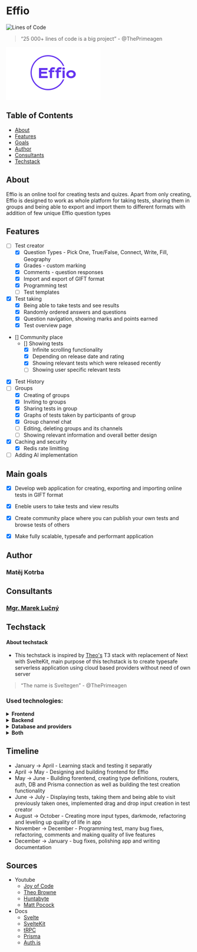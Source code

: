 # Effio
![Lines of Code](https://aschey.tech/tokei/github/matej-kotrba/effio?labelColor=ffffff&color=f73c00&iconColor=ffffff&style=for-the-badge&label=Lines&logo=https://simpleicons.org/icons/svelte.svg)

> “25 000+ lines of code is a big project” - @ThePrimeagen

<a><img src="./static/imgs/effio/text.png" align="middle" width="256" ></a>
## Table of Contents

- [About](#about)
- [Features](#features)
- [Goals](#goals)
- [Author](#author)
- [Consultants](#consultants)
- [Techstack](#techstack)

## About

Effio is an online tool for creating tests and quizes. Apart from only creating, Effio is designed to work as whole platform for taking tests, sharing them in groups and being able to export and import them to different formats with addition of few unique Effio question types

## Features

- [ ] Test creator
    - [x] Question Types - Pick One, True/False, Connect, Write, Fill, Geography
    - [x] Grades - custom marking
    - [x] Comments - question responses
    - [x] Import and export of GIFT format
    - [x] Programming test
    - [ ] Test templates
- [x] Test taking
    - [x] Being able to take tests and see results
    - [x] Randomly ordered answers and questions
    - [x] Question navigation, showing marks and points earned
    - [x] Test overview page
- [] Community place
    - [] Showing tests
        - [x] Infinite scrolling functionality
        - [x] Depending on release date and rating
        - [x] Showing relevant tests which were released recently
        - [ ] Showing user specific relevant tests    
- [x] Test History
- [ ] Groups
    - [x] Creating of groups
    - [x] Inviting to groups
    - [x] Sharing tests in group
    - [x] Graphs of tests taken by participants of group
    - [x] Group channel chat
    - [ ] Editing, deleting groups and its channels
    - [ ] Showing relevant information and overall better design
- [x] Caching and security
    - [x] Redis rate limitting
- [ ] Adding AI implementation

## Main goals
- [x] Develop web application for creating, exporting and importing online tests in GIFT format
- [x] Eneble users to take tests and view results
- [x] Create community place where you can publish your own tests and browse tests of others
- [x] Make fully scalable, typesafe and performant application


## Author
### Matěj Kotrba


## Consultants
### [Mgr. Marek Lučný](https://github.com/superucitelka)


## Techstack
#### About techstack
- This techstack is inspired by [Theo's](https://www.youtube.com/@t3dotgg) T3 stack with replacement of Next with SvelteKit, main purpose of this techstack is to create typesafe serverless application using cloud based providers without need of own server

> “The name is Sveltegen” - @ThePrimeagen

### Used technologies:

<details>
<summary><strong>Frontend</strong></summary>

- Svelte
    - Svelte French Toast
- Tailwind
    - Daisy UI
    - tailwind-merge
- Chart.js
- GSAP
- Other
    - Iconify
    - Leaflet
    - monaco-editor
    - SandboxJS
    - gift-pegjs
</details>

<details>
  <summary><strong>Backend</strong></summary>
    
- SvelteKit
    - Superforms
- tRPC
    - trpc-sveltekit
- Prisma
- Auth
    - Auth.js (Oauth - Google, Github)
- NodeJS
</details>

<details>
  <summary><strong>Database and providers</strong></summary>
    
- Planetscale - MySQL DB, connected via Prisma
- Vercel - application hosting, serverless function hosting (sort of), CDN distribution,
- Cloudinary - image bucket
- Pusher - takes care of web sockets needs
</details>

<details>
  <summary><strong>Both</strong></summary>
    
- TypeScript
    - ts-reset
- Zod
- Bundler - Vite
- Package manager - PNPM
</details>


## Timeline
- January -> April - Learning stack and testing it separatly
- April -> May - Designing and building frontend for Effio
- May -> June - Building forentend, creating type definitions, routers, auth, DB and Prisma connection as well as building the test creation functionality 
- June -> July - Displaying tests, taking them and being able to visit previously taken ones, implemented drag and drop input creation in test creator
- August -> October - Creating more input types, darkmode, refactoring and leveling up quality of life in app
- November -> December - Programming test, many bug fixes, refactoring, comments and making quality of live features
- December -> January - bug fixes, polishing app and writing documentation

## Sources
- Youtube
  - [Joy of Code](https://www.youtube.com/@JoyofCodeDev)
  - [Theo Browne](https://www.youtube.com/@t3dotgg)
  - [Huntabyte](https://www.youtube.com/@Huntabyte)
  - [Matt Pocock](https://www.youtube.com/@mattpocockuk)
- Docs
  - [Svelte](https://svelte.dev/)
  - [SvelteKit](https://kit.svelte.dev/)
  - [tRPC](https://trpc.io/)
  - [Prisma](https://www.prisma.io/)
  - [Auth.js](https://authjs.dev/)
